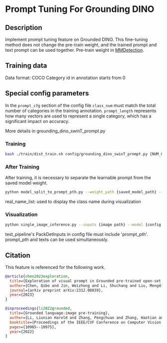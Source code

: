# Prompt Tuning For Grounding DINO

## Description

Implement prompt tuning feature on Grounded DINO. This fine-tuning method does not change the pre-train weight, and the trained prompt and text prompt can be used together. Pre-train weight in [MMDetection](https://github.com/open-mmlab/mmdetection/tree/main/configs/mm_grounding_dino).

## Training data

Data format: COCO
Category id in annotation starts from 0

## Special config parameters

In the `prompt_cfg` section of the config file
`class_num` must match the total number of categories in the training annotation.
`prompt_length` represents how many vectors are used to represent a single category, which has a significant impact on accuracy.

More details in grounding_dino_swinT_prompt.py

### Training

```bash
bash ./train/dist_train.sh config/grounding_dino_swinT_prompt.py {NUM_GPUS}
```

### After Training

After training, it is necessary to separate the learnable prompt from the saved model weight.

```bash
python model_split_to_prompt_pth.py --weight_path {saved_model_path} --real_name_list {name1,name2,...}  --save_path {save_dir_path}
```

real_name_list: used to display the class name during visualization

### Visualization

```bash
python single_image_inference.py --inputs {image path} --model {config path} --texts {text description} --prompt_pth {prompt path}
```

test_pipeline's PackDetInputs in config file must include 'prompt_pth'.
prompt_pth and texts can be used simultaneously.

## Citation

This feature is referenced for the following work.

```BibTeX
@article{chen2023exploration,
  title={Exploration of visual prompt in Grounded pre-trained open-set detection},
  author={Chen, Qibo and Jin, Weizhong and Li, Shuchang and Liu, Mengdi and Yu, Li and Jiang, Jian and Wang, Xiaozheng},
  journal={arXiv preprint arXiv:2312.08839},
  year={2023}
}
```

```BibTeX
@inproceedings{li2022grounded,
  title={Grounded language-image pre-training},
  author={Li, Liunian Harold and Zhang, Pengchuan and Zhang, Haotian and Yang, Jianwei and Li, Chunyuan and Zhong, Yiwu and Wang, Lijuan and Yuan, Lu and Zhang, Lei and Hwang, Jenq-Neng and others},
  booktitle={Proceedings of the IEEE/CVF Conference on Computer Vision and Pattern Recognition},
  pages={10965--10975},
  year={2022}
}
```
